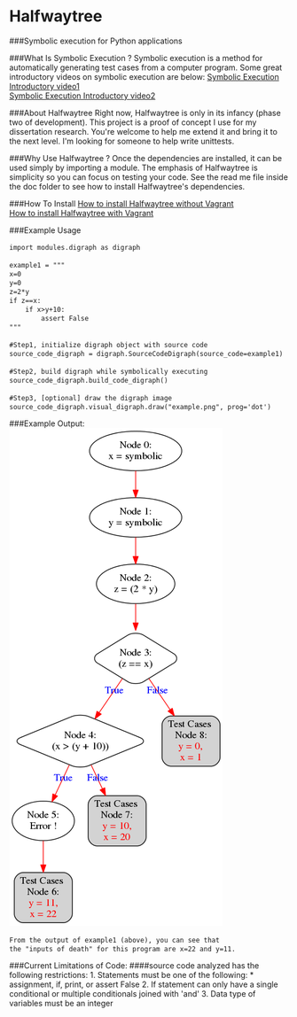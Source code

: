 Halfwaytree
===========

###Symbolic execution for Python applications

###What Is Symbolic Execution ?
    Symbolic execution is a method for automatically generating test 
    cases from a computer program. Some great introductory videos 
    on symbolic execution are below:
[Symbolic Execution Introductory video1](https://www.youtube.com/watch?v=CJccn9d2t5w)<br>
[Symbolic Execution Introductory video2](https://www.youtube.com/watch?v=mffhPgsl8Ws)

###About Halfwaytree
    Right now, Halfwaytree is only in its infancy (phase two of development). 
    This project is a proof of concept I use for my dissertation research. 
    You're welcome to help me extend it and bring it to the next level. I'm
    looking for someone to help write unittests.

###Why Use Halfwaytree ?
    Once the dependencies are installed, it can be used simply by importing 
    a module. The emphasis of Halfwaytree is simplicity so you can focus on 
    testing your code. See the read me file inside the doc folder to see 
    how to install Halfwaytree's dependencies.

###How To Install
[How to install Halfwaytree without Vagrant](https://github.com/sudouser2010/halfwaytree/blob/master/install-instructions.md)<br>
[How to install Halfwaytree with Vagrant](https://github.com/sudouser2010/halfwaytree/blob/master/install-instructions-with-vagrant.md)

###Example Usage

```
import modules.digraph as digraph

example1 = """
x=0
y=0
z=2*y
if z==x:
    if x>y+10:
        assert False
"""

#Step1, initialize digraph object with source code
source_code_digraph = digraph.SourceCodeDigraph(source_code=example1)

#Step2, build digraph while symbolically executing
source_code_digraph.build_code_digraph()

#Step3, [optional] draw the digraph image
source_code_digraph.visual_digraph.draw("example.png", prog='dot')
```
###Example Output:
![image generated with Halfwaytree](https://raw.githubusercontent.com/sudouser2010/halfwaytree/master/tests/source-code-tests-images/example1.png "image generated with Halfwaytree") 


    From the output of example1 (above), you can see that 
    the "inputs of death" for this program are x=22 and y=11.

###Current Limitations of Code:
####source code analyzed has the following restrictions:
    1. Statements must be one of the following:
        * assignment, if, print, or assert False
    2. If statement can only have a single conditional or multiple conditionals joined with 'and'
    3. Data type of variables must be an integer
